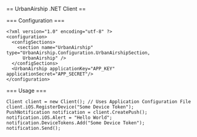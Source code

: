 == UrbanAirship .NET Client ==

=== Configuration ===

    <?xml version="1.0" encoding="utf-8" ?>
	<configuration>
	  <configSections>
		<section name="UrbanAirship" type="UrbanAirship.Configuration.UrbanAirshipSection,   
		  UrbanAirship" />
	  </configSections>
	  <UrbanAirship applicationKey="APP_KEY" applicationSecret="APP_SECRET"/>
	</configuration>

=== Usage ===

    Client client = new Client(); // Uses Application Configuration File
    client.iOS.RegisterDevice("Some Device Token");
    PushNotification notification = client.CreatePush();
    notification.iOS.Alert = "Hello World";
    notification.DeviceTokens.Add("Some Device Token");
    notification.Send();
